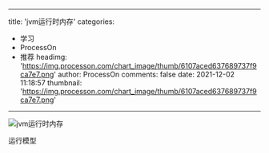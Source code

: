 
---
title: 'jvm运行时内存'
categories: 
 - 学习
 - ProcessOn
 - 推荐
headimg: 'https://img.processon.com/chart_image/thumb/6107aced637689737f9ca7e7.png'
author: ProcessOn
comments: false
date: 2021-12-02 11:18:57
thumbnail: 'https://img.processon.com/chart_image/thumb/6107aced637689737f9ca7e7.png'
---

<div>   
<img class="thumb" alt="jvm运行时内存" src="https://img.processon.com/chart_image/thumb/6107aced637689737f9ca7e7.png" referrerpolicy="no-referrer">
<p>运行模型</p>  
</div>
            